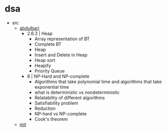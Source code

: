 # dsa

- src
  - [abdulbari](https://www.youtube.com/playlist?list=PLDN4rrl48XKpZkf03iYFl-O29szjTrs_O)
    - 2.6.3 | Heap
      - Array representation of BT
      - Complete BT
      - Heap
      - Insert and Delete in Heap
      - Heap sort
      - Heapify
      - Priority Queue
    - 8     | NP-Hard and NP-complete
      - Algorithms that take polynomial time and algorithms that take exponential time
      - what is deterministic vs nondeterministic
      - Relatability of different algorithms
      - Satisfiability problem
      - Reduction
      - NP-hard vs NP-complete
      - Cook's theorem
  - [mit](https://www.youtube.com/playlist?list=PLUl4u3cNGP61Oq3tWYp6V_F-5jb5L2iHb)
